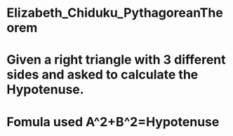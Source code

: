 # Elizabeth_Chiduku_PythagoreanTheorem
# Given a right triangle with 3 different sides and asked to calculate the Hypotenuse.
# Fomula used A^2+B^2=Hypotenuse
